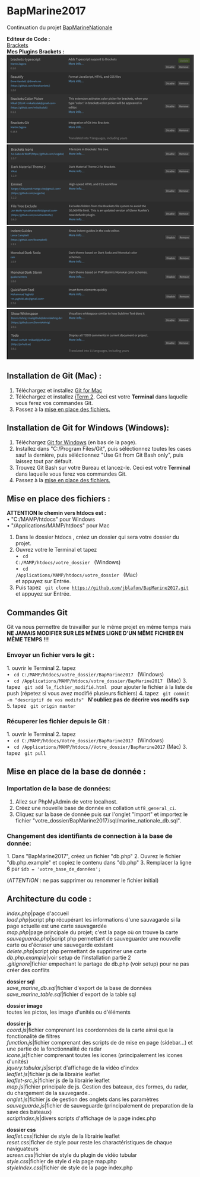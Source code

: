 <h1> BapMarine2017 </h1>

Continuation du projet <a href="https://github.com/NicolasGauvin/BapMarineNationale">BapMarineNationale</a>

<strong>Editeur de Code :</strong></br>
<a href="http://brackets.io/">Brackets</a></br>
<strong>Mes Plugins Brackets :</strong>
<img src="image/Plugins_a.png"/>
<img src="image/Plugins_b.png"/>
<img src="image/Plugins_c.png"/>
<img src="image/Plugins_d.png"/>

<h2>Installation de Git (Mac) :</h2>

1. Téléchargez et installez <a href="https://git-scm.com/downloads">Git for Mac</a>
2. Téléchargez et installez <a href="https://www.iterm2.com/downloads.html">iTerm 2</a>. Ceci est votre <strong>Terminal</strong> dans laquelle vous ferez vos commandes Git.
3. Passez à la <a href="#anchor1">mise en place des fichiers.</a>

<h2>Installation de Git for Windows (Windows):</h2>

1. Téléchargez <a href="https://github.com/git-for-windows/git/releases/v2.10.2.windows.1">Git for Windows</a> (en bas de la page).
2. Installez dans "C:/Program Files/Git", puis séléctionnez toutes les cases sauf la dernière, puis séléctionnez "Use Git from Git Bash only", puis laissez tout par défault.
3. Trouvez Git Bash sur votre Bureau et lancez-le. Ceci est votre <strong>Terminal</strong> dans laquelle vous ferez vos commandes Git.
4. Passez à la <a href="#anchor1">mise en place des fichiers.</a>

<h2 id="anchor1">Mise en place des fichiers :</h2>

<strong>ATTENTION le chemin vers htdocs est :</strong> </br>
• "C:/MAMP/htdocs" pour Windows</br>
• "/Applications/MAMP/htdocs" pour Mac

1. Dans le dossier htdocs , créez un dossier qui sera votre dossier du projet.
2. Ouvrez votre le Terminal et tapez</br>
	• <code> cd C:/MAMP/htdocs/votre_dossier </code> (Windows)</br>
	• <code> cd /Applications/MAMP/htdocs/votre_dossier </code> (Mac)</br>
et appuyez sur Entrée.
3. Puis tapez <code> git clone https://github.com/jblafon/BapMarine2017.git </code> et appuyez sur Entrée.

<h2>Commandes Git</h2>

Git va nous permettre de travailler sur le même projet en même temps mais <strong>NE JAMAIS MODIFIER SUR LES MÊMES LIGNE D'UN MÊME FICHIER EN MÊME TEMPS !!!</strong>

<h3>Envoyer un fichier vers le git :</h3>
1. ouvrir le Terminal
2. tapez</br>
	• <code> cd C:/MAMP/htdocs/votre_dossier/BapMarine2017 </code> (Windows)</br>
	• <code> cd /Applications/MAMP/htdocs/votre_dossier/BapMarine2017 </code> (Mac)
3. tapez <code> git add le_fichier_modifié.html </code> pour ajouter le fichier à la liste de push (répetez si vous avez modifié plusieurs fichiers)
4. tapez <code> git commit -m "descriptif de vos modifs" </code> <strong>N'oubliez pas de décrire vos modifs svp</strong>
5. tapez <code> git origin master </code>

<h3>Récuperer les fichier depuis le Git :</h3>
1. ouvrir le Terminal
2. tapez</br>
	• <code> cd C:/MAMP/htdocs/Votre_dossier/BapMarine2017 </code> (Windows) </br>
	• <code> cd /Applications/MAMP/htdocs//Votre_dossier/BapMarine2017</code> (Mac)
3. tapez <code> git pull </code>

<h2>Mise en place de la base de donnée :</h2>

<h3>Importation de la base de données:</h3>

1. Allez sur PhpMyAdmin de votre localhost.
2. Créez une nouvelle base de donnée en collation <code>utf8_general_ci</code>.
3. Cliquez sur la base de donnée puis sur l'onglet "Import" et importez le fichier "votre_dossier/BapMarine2017/sql/marine_nationale_db.sql".

<h3>Changement des identifiants de connection à la base de donnée:</h3>
1. Dans "BapMarine2017", créez un fichier "db.php"
2. Ouvrez le fichier "db.php.example" et copiez le contenu dans "db.php"
3. Remplacer la ligne 6 par <code>$db = 'votre_base_de_données';</code>

(<i>ATTENTION</i> :  ne pas supprimer ou renommer le fichier initial)<br>


<h2>Architecture du code :</h2>

<i>index.php</i>|page d'accueil<br>
<i>load.php</i>|script php récupérant les informations d'une sauvagarde si la page actuelle est une carte sauvagardée<br>
<i>map.php</i>|page principale du projet; c'est la page où on trouve la carte<br>
<i>sauveguarde.php</i>|script php permettant de sauveguarder une nouvelle carte ou d'écraser une sauvegarde existant<br>
<i>delete.php</i>|script php permettant de supprimer une carte<br>
<i>db.php.example</i>|voir setup de l'installation partie 2<br>
<i>.gitignore</i>|fichier empechant le partage de db.php (voir setup) pour ne pas créer des conflits<br>

<strong>dossier sql</strong><br>
    <i>save_marine_db.sql</i>|fichier d'export de la base de données<br>
    <i>save_marine_table.sql</i>|fichier d'export de la table sql<br>

<strong>dossier image</strong><br>
    toutes les pictos, les image d'unités ou d'éléments<br>
  
<strong>dossier js</strong><br>
    <i>coord.js</i>|fichier comprenant les coordonnées de la carte ainsi que la fonctionalité de filtres<br>
    <i>function.js</i>|fichier comprenant des scripts de de mise en page (sidebar...) et une partie de la fonctionnalité de radar<br>
    <i>icone.js</i>|fichier comprenant toutes les icones (principalement les icones d'unités)<br>
    <i>jquery.tubular.js</i>|script d'affichage de la vidéo d'index<br>
    <i>leaflet.js</i>|fichier js de la librairie leaflet<br>
    <i>leaflet-src.js</i>|fichier js de la librairie leaflet<br>
    <i>map.js</i>|fichier principale de js. Gestion des bateaux, des formes, du radar, du chargement de la sauvegarde...<br>
    <i>onglet.js</i>|fichier js de gestion des onglets dans les paramètres<br>
    <i>sauveguarde.js</i>|fichier de sauveguarde (principalement de preparation de la save des bateaux)<br>
    <i>scriptIndex.js</i>|divers scripts d'affichage de la page index.php<br>
  
  <strong>dossier css</strong><br>
    <i>leaflet.css</i>|fichier de style de la librairie leaflet<br>
    <i>reset.css</i>|ficher de style pour reste les charactéristiques de chaque naviguateurs<br>
    <i>screen.css</i>|fichier de style du plugin de vidéo tubular<br>
    <i>style.css</i>|fichier de style d ela page map.php<br>
    <i>styleIndex.css</i>|fichier de style de la page index.php<br>
